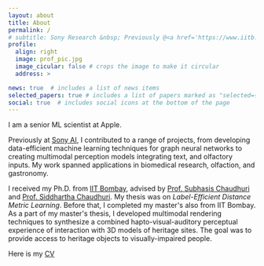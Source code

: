 ```yaml
---
layout: about
title: About
permalink: /
# subtitle: Sony Research &nbsp; Previously @<a href='https://www.iitb.ac.in/'>IIT Bombay</a>
profile:
  align: right
  image: prof_pic.jpg
  image_cicular: false # crops the image to make it circular
  address: >

news: true  # includes a list of news items
selected_papers: true # includes a list of papers marked as "selected={true}"
social: true  # includes social icons at the bottom of the page
---
```


I am a senior ML scientist at Apple.

Previously at [Sony AI](https://ai.sony/), I contributed to a range of projects, from developing data-efficient machine learning techniques for graph neural networks to creating multimodal perception models integrating text, and olfactory inputs. My work spanned applications in biomedical research, olfaction, and gastronomy. 

<!-- My research is motivated by the goal of <i>modeling</i> and <i>synthesizing</i>  a multimodal perception system using ML tools. To achieve data efficiency, I also work on developing <i>active and transfer learning</i> algorithms for data-scarce domains, including biomedical, computer vision, natural language processing, and AI for science applications. -->

<!-- My research is motivated by the goal of <i>modeling</i> and <i>synthesizing</i> a multisensory (vision, speech, haptic, olfaction, and taste) perception system using machine learning tools. To achieve data efficiency, I also work on developing <i>active learning</i> algorithms to reduce the annotation load in supervised methods.  -->

I received my Ph.D. from [IIT Bombay](https://www.iitb.ac.in/), advised by [Prof. Subhasis Chaudhuri](https://www.ee.iitb.ac.in/~sc/main/main.html) and [Prof. Siddhartha Chaudhuri](https://www.cse.iitb.ac.in/~sidch/). My thesis was on <i>Label-Efficient Distance Metric Learning</i>. Before that, I completed my master's also from IIT Bombay. As a part of my master's thesis, I developed multimodal rendering techniques to synthesize a combined hapto-visual-auditory perceptual experience of interaction with 3D models of heritage sites. The goal was to provide access to heritage objects to visually-impaired people.

Here is my [CV](assets/pdf/priyadarshini_cv.pdf)
